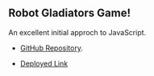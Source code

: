 ## Robot Gladiators Game!

An excellent initial approch to JavaScript.

- [GitHub Repository](https://github.com/AlexJCturbo/robot-gladiators).

- [Deployed Link](https://alexjcturbo.github.io/robot-gladiators/)